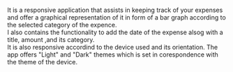 <Title> Expense Tracker </Title>
<body>
  <br>
  It is a responsive application that assists in keeping track of your expenses and offer a graphical representation of it in form of a bar graph according to the selected category of the expence. <br>
  I also contains the functionality to add the date of the expense alsog with a title, amount ,and its category. <br>
  It is also responsive accordind to the device used and its orientation. The app offers "Light" and "Dark" themes which is set in corespondence with the theme of the device.
  
</body>
